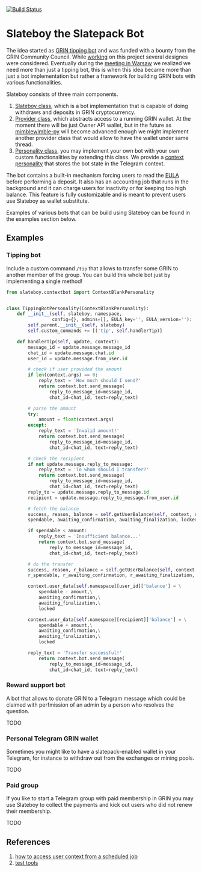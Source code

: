 [![Build Status](https://travis-ci.com/grinventions/slateboy.svg?branch=main)](https://travis-ci.com/grinventions/slateboy)

# Slateboy the Slatepack Bot

The idea started as [GRIN tipping bot](https://forum.grin.mw/t/grin-bounty-suggestions/9866/2) and was funded with a bounty from the GRIN Community Council. While [working](https://forum.grin.mw/t/telegram-bot-progress-thread-by-renzokuken/9882/32) on this project several designes were considered. Eventually during the [meeting in Warsaw](https://forum.grin.mw/t/grin-sun-in-warsaw-gathering/9953/2) we realized we need more than just a tipping bot, this is when this idea became more than just a bot implementation but rather a framework for building GRIN bots with various functionalities.

Slateboy consists of three main components.

1. [Slateboy class](https://github.com/grinventions/slateboy/blob/main/slateboy/slateboy.py), which is a bot implementation that is capable of doing withdraws and deposits in GRIN cryptocurrency.
2. [Provider class](https://github.com/grinventions/slateboy/blob/main/slateboy/providers.py), which abstracts access to a running GRIN wallet. At the moment there will be just Owner API wallet, but in the future as [mimblewimble-py](https://github.com/grinventions/mimblewimble-py) will become advanced enough we might implement another provider class that would allow to have the wallet under same thread.
3. [Personality class](https://github.com/grinventions/slateboy/blob/main/slateboy/personality.py), you may implement your own bot with your own custom functionalities by extending this class. We provide a [context personality](https://github.com/grinventions/slateboy/blob/main/slateboy/contextbot.py) that stores the bot state in the Telegram context.

The bot contains a built-in mechanism forcing users to read the [EULA](https://en.wikipedia.org/wiki/End-user_license_agreement) before performing a deposit. It also has an accounting job that runs in the background and it can charge users for inactivity or for keeping too high balance. This feature is fully customizable and is meant to prevent users use Slateboy as wallet substitute.

Examples of various bots that can be build using Slateboy can be found in the examples section below.

## Examples

### Tipping bot

Include a custom command `/tip` that allows to transfer some GRIN to another member of the group. You can build this whole bot just by implementing a single method!

```python
from slateboy.contextbot import ContextBlankPersonality


class TippingBotPersonality(ContextBlankPersonality):
    def __init__(self, slateboy, namespace,
                 config={}, admins=[], EULA_key='', EULA_version=''):
        self.parent.__init__(self, slateboy)
        self.custom_commands += [('tip', self.handlerTip)]

    def handlerTip(self, update, context):
        message_id = update.message.message_id
        chat_id = update.message.chat.id
        user_id = update.message.from_user.id

        # check if user provided the amount
        if len(context.args) == 0:
            reply_text = 'How much should I send?'
            return context.bot.send_message(
                reply_to_message_id=message_id,
                chat_id=chat_id, text=reply_text)

        # parse the amount
        try:
            amount = float(context.args)
        except:
            reply_text = 'Invalid amount!'
            return context.bot.send_message(
                reply_to_message_id=message_id,
                chat_id=chat_id, text=reply_text)

        # check the recipient
        if not update.message.reply_to_message:
            reply_text = 'To whom should I transfer?'
            return context.bot.send_message(
                reply_to_message_id=message_id,
                chat_id=chat_id, text=reply_text)
        reply_to = update.message.reply_to_message.id
        recipient = update.message.reply_to_message.from_user.id

        # fetch the balance
        success, reason, balance = self.getUserBalance(self, context, user_id)
        spendable, awaiting_confirmation, awaiting_finalization, locked = balance

        if spendable < amount:
            reply_text = 'Insufficient balance...'
            return context.bot.send_message(
                reply_to_message_id=message_id,
                chat_id=chat_id, text=reply_text)

        # do the transfer
        success, reason, r_balance = self.getUserBalance(self, context, recipient)
        r_spendable, r_awaiting_confirmation, r_awaiting_finalization, r_locked = r_balance

        context.user_data[self.namespace][user_id]['balance'] = \
            spendable - amount,\
            awaiting_confirmation,\
            awaiting_finalization,\
            locked

        context.user_data[self.namespace][recipient]['balance'] = \
            spendable + amount,\
            awaiting_confirmation,\
            awaiting_finalization,\
            locked

        reply_text = 'Transfer successful!'
            return context.bot.send_message(
                reply_to_message_id=message_id,
                chat_id=chat_id, text=reply_text)
```

### Reward support bot

A bot that allows to donate GRIN to a Telegram message which could be claimed with perfmission of an admin by a person who resolves the question.

TODO

### Personal Telegram GRIN wallet

Sometimes you might like to have a slatepack-enabled wallet in your Telegram, for instance to withdraw out from the exchanges or mining pools.

TODO

### Paid group

If you like to start a Telegram group with paid membership in GRIN you may use Slateboy to collect the payments and kick out users who did not renew their membership.

TODO

## References

1. [how to access user context from a scheduled job](https://github.com/python-telegram-bot/python-telegram-bot/issues/3175)
2. [test tools](https://github.com/GauthamramRavichandran/ptbtest)
